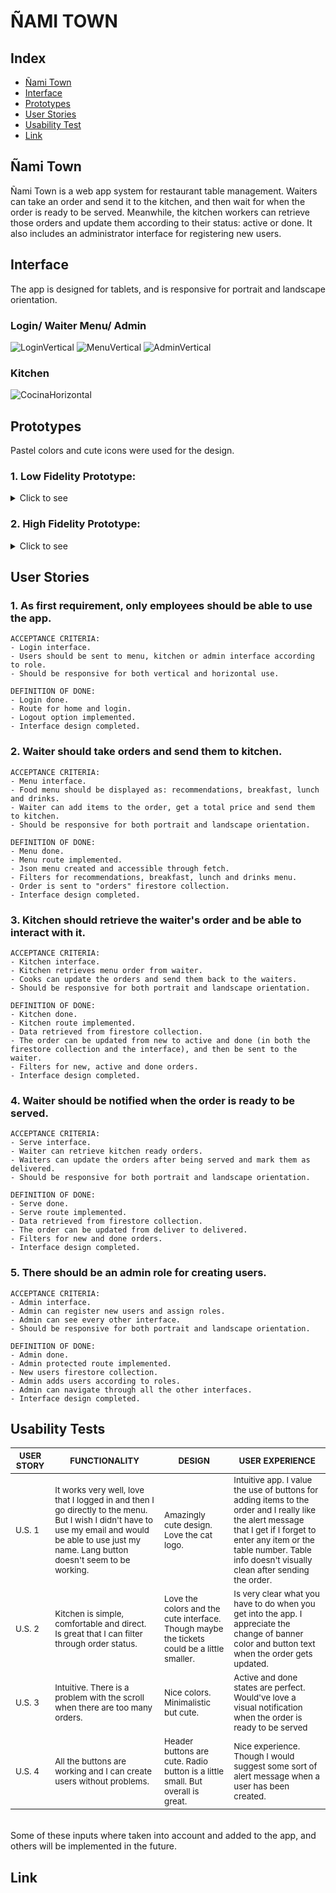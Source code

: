# ÑAMI TOWN

## Index

* [Ñami Town](#ñami-town)
* [Interface](#interface)
* [Prototypes](#prototypes)
* [User Stories](#user-stories)
* [Usability Test](#usability-tests)
* [Link](#link)

## Ñami Town 
Ñami Town is a web app system for restaurant table management. 
Waiters can take an order and send it to the kitchen, and then wait for when the order is ready to be served.
Meanwhile, the kitchen workers can retrieve those orders and update them according to their status: active or done.
It also includes an administrator interface for registering new users.

## Interface
The app is designed for tablets, and is responsive for portrait and landscape orientation. 

### Login/ Waiter Menu/ Admin
![LoginVertical](https://user-images.githubusercontent.com/83680798/135952719-41dc69c2-986b-4244-a14e-bad459d5aa38.png)
![MenuVertical](https://user-images.githubusercontent.com/83680798/135952672-c0f2a8bc-b1f3-47de-88e8-4fa8022912b9.png)
![AdminVertical](https://user-images.githubusercontent.com/83680798/135952679-c29189f9-9b04-4be5-aa0b-26addb5b70b6.png)


### Kitchen
![CocinaHorizontal](https://user-images.githubusercontent.com/83680798/135952860-2c8624c4-6819-4f24-ac03-22d1b1b75fc1.png)



## Prototypes
Pastel colors and cute icons were used for the design.

### 1. Low Fidelity Prototype:
<details>
  <summary> Click to see </summary>
  
![img016](https://user-images.githubusercontent.com/83680798/135955033-36f98fd4-0c30-481f-a908-d2ad98e6753d.jpg)
![img019](https://user-images.githubusercontent.com/83680798/135955036-2f31b21e-6e7a-462e-91cf-d30377ec0fea.jpg)


</details>

### 2. High Fidelity Prototype:
<details>
  <summary> Click to see </summary>
  
<br>
  
**PORTRAIT**
  
![Login Vertical](https://user-images.githubusercontent.com/83680798/136032154-0935d3b1-9fec-44d6-a9db-8423eceafa5f.png)
![Mesero 1 Vertical](https://user-images.githubusercontent.com/83680798/136032150-f41f02ee-e1da-42c5-8510-de141e322021.png)
![Mesero 2 Vertical](https://user-images.githubusercontent.com/83680798/136032159-0cb81085-fbad-4179-956e-8a45cab7ec86.png)
![Cocina Vertical](https://user-images.githubusercontent.com/83680798/136032157-431c189e-6c41-4dab-8e0c-286b4705a5e7.png)


**LANDSCAPE**
  
![Login Horizontal](https://user-images.githubusercontent.com/83680798/135953318-c649b539-840c-4e27-b7a2-7882bba15d01.png)
![Mesero 1 Horizontal](https://user-images.githubusercontent.com/83680798/135953320-c628ed13-b3f4-4733-b44c-b9eeaa590c02.png)
![Mesero 2 Horizontal](https://user-images.githubusercontent.com/83680798/135953325-df3d665b-1a42-4502-9f80-832948626625.png)
![Cocina Horizontal](https://user-images.githubusercontent.com/83680798/135953392-adfddb32-7d12-4134-aabf-54e18ea63e68.png)
  
</details>


## User Stories
### 1. As first requirement, only employees should be able to use the app.
````
ACCEPTANCE CRITERIA:
- Login interface.
- Users should be sent to menu, kitchen or admin interface according to role.
- Should be responsive for both vertical and horizontal use.

DEFINITION OF DONE:
- Login done.
- Route for home and login.
- Logout option implemented.
- Interface design completed.

````
### 2. Waiter should take orders and send them to kitchen.
````
ACCEPTANCE CRITERIA:
- Menu interface.
- Food menu should be displayed as: recommendations, breakfast, lunch and drinks.
- Waiter can add items to the order, get a total price and send them to kitchen.
- Should be responsive for both portrait and landscape orientation.

DEFINITION OF DONE:
- Menu done.
- Menu route implemented.
- Json menu created and accessible through fetch.
- Filters for recommendations, breakfast, lunch and drinks menu.
- Order is sent to "orders" firestore collection.
- Interface design completed.

````
### 3. Kitchen should retrieve the waiter's order and be able to interact with it.
````
ACCEPTANCE CRITERIA:
- Kitchen interface.
- Kitchen retrieves menu order from waiter.
- Cooks can update the orders and send them back to the waiters.
- Should be responsive for both portrait and landscape orientation.

DEFINITION OF DONE:
- Kitchen done.
- Kitchen route implemented.
- Data retrieved from firestore collection.
- The order can be updated from new to active and done (in both the firestore collection and the interface), and then be sent to the waiter.
- Filters for new, active and done orders.
- Interface design completed.

````
### 4. Waiter should be notified when the order is ready to be served.
````
ACCEPTANCE CRITERIA:
- Serve interface.
- Waiter can retrieve kitchen ready orders.
- Waiters can update the orders after being served and mark them as delivered.
- Should be responsive for both portrait and landscape orientation.

DEFINITION OF DONE:
- Serve done.
- Serve route implemented.
- Data retrieved from firestore collection.
- The order can be updated from deliver to delivered.
- Filters for new and done orders.
- Interface design completed.
````
### 5. There should be an admin role for creating users.
````
ACCEPTANCE CRITERIA:
- Admin interface.
- Admin can register new users and assign roles.
- Admin can see every other interface.
- Should be responsive for both portrait and landscape orientation.

DEFINITION OF DONE:
- Admin done.
- Admin protected route implemented.
- New users firestore collection.
- Admin adds users according to roles.
- Admin can navigate through all the other interfaces.
- Interface design completed.
````
## Usability Tests


|<sub> USER STORY	|<sub> FUNCTIONALITY 	|<sub>DESIGN 	|<sub>USER EXPERIENCE	</sub>|
|---	|---	|---	|--- |
|<sub>U.S. 1	| <sub>  It works very well, love that I logged in and then I go directly to the menu. But I wish I didn't have to use my email and would be able to use just my name. Lang button doesn't seem to be working.  	|  <sub>Amazingly cute design. Love the cat logo.	|  <sub>Intuitive app. I value the use of buttons for adding items to the order and I really like the alert message that I get if I forget to enter any item or the table number. Table info doesn't visually clean after sending the order.	|
|   <sub>U.S. 2 | <sub> Kitchen is simple, comfortable and direct. Is great that I can filter through order status.	|   <sub> Love the colors and the cute interface. Though maybe the tickets could be a little smaller. | <sub>Is very clear what you have to do when you get into the app. I appreciate the change of banner color and button text when the order gets updated.
|<sub>U.S. 3	|  <sub>Intuitive. There is a problem with the scroll when there are too many orders.|   <sub> Nice colors. Minimalistic but cute. |   <sub>	Active and done states are perfect. Would've love a visual notification when the order is ready to be served|
|<sub>U.S. 4	|  <sub> All the buttons are working and I can create users without problems. |   <sub> Header buttons are cute. Radio button is a little small. But overall is great. |   <sub>	Nice experience. Though I would suggest some sort of alert message when a user has been created.|

<br>
Some of these inputs where taken into account and added to the app, and others will be implemented in the future.


## Link
  

